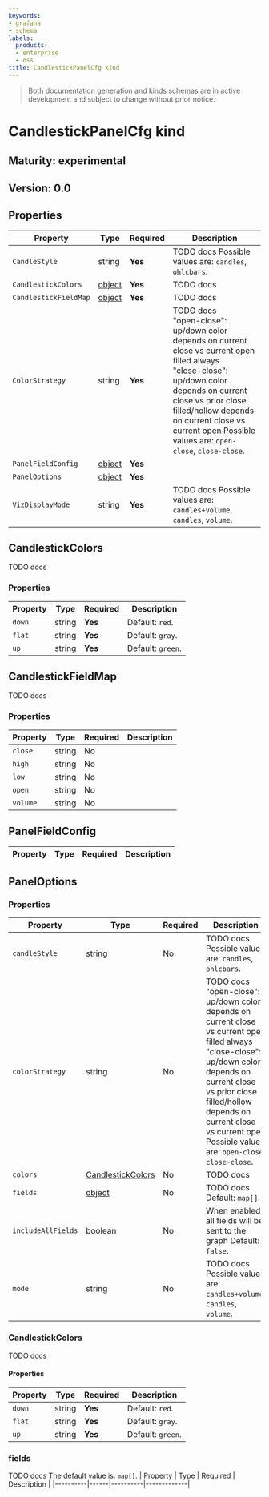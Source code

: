 ```yaml
---
keywords:
- grafana
- schema
labels:
  products:
  - enterprise
  - oss
title: CandlestickPanelCfg kind
---
```


> Both documentation generation and kinds schemas are in active development and subject to change without prior notice.

# CandlestickPanelCfg kind

## Maturity: experimental

## Version: 0.0

## Properties

| Property              | Type                           | Required | Description                                                                                                                                                                                                                                                                                |
| --------------------- | ------------------------------ | -------- | ------------------------------------------------------------------------------------------------------------------------------------------------------------------------------------------------------------------------------------------------------------------------------------------ |
| `CandleStyle`         | string                         | **Yes**  | TODO docs Possible values are: `candles`, `ohlcbars`.                                                                                                                                                                                                                                      |
| `CandlestickColors`   | [object](#candlestickcolors)   | **Yes**  | TODO docs                                                                                                                                                                                                                                                                                  |
| `CandlestickFieldMap` | [object](#candlestickfieldmap) | **Yes**  | TODO docs                                                                                                                                                                                                                                                                                  |
| `ColorStrategy`       | string                         | **Yes**  | TODO docs<br/>"open-close": up/down color depends on current close vs current open<br/>filled always<br/>"close-close": up/down color depends on current close vs prior close<br/>filled/hollow depends on current close vs current open Possible values are: `open-close`, `close-close`. |
| `PanelFieldConfig`    | [object](#panelfieldconfig)    | **Yes**  |                                                                                                                                                                                                                                                                                            |
| `PanelOptions`        | [object](#paneloptions)        | **Yes**  |                                                                                                                                                                                                                                                                                            |
| `VizDisplayMode`      | string                         | **Yes**  | TODO docs Possible values are: `candles+volume`, `candles`, `volume`.                                                                                                                                                                                                                      |

## CandlestickColors

TODO docs

### Properties

| Property | Type   | Required | Description       |
| -------- | ------ | -------- | ----------------- |
| `down`   | string | **Yes**  | Default: `red`.   |
| `flat`   | string | **Yes**  | Default: `gray`.  |
| `up`     | string | **Yes**  | Default: `green`. |

## CandlestickFieldMap

TODO docs

### Properties

| Property | Type   | Required | Description |
| -------- | ------ | -------- | ----------- |
| `close`  | string | No       |             |
| `high`   | string | No       |             |
| `low`    | string | No       |             |
| `open`   | string | No       |             |
| `volume` | string | No       |             |

## PanelFieldConfig

| Property | Type | Required | Description |
| -------- | ---- | -------- | ----------- |

## PanelOptions

### Properties

| Property           | Type                                    | Required | Description                                                                                                                                                                                                                                                                                |
| ------------------ | --------------------------------------- | -------- | ------------------------------------------------------------------------------------------------------------------------------------------------------------------------------------------------------------------------------------------------------------------------------------------ |
| `candleStyle`      | string                                  | No       | TODO docs Possible values are: `candles`, `ohlcbars`.                                                                                                                                                                                                                                      |
| `colorStrategy`    | string                                  | No       | TODO docs<br/>"open-close": up/down color depends on current close vs current open<br/>filled always<br/>"close-close": up/down color depends on current close vs prior close<br/>filled/hollow depends on current close vs current open Possible values are: `open-close`, `close-close`. |
| `colors`           | [CandlestickColors](#candlestickcolors) | No       | TODO docs                                                                                                                                                                                                                                                                                  |
| `fields`           | [object](#fields)                       | No       | TODO docs Default: `map[]`.                                                                                                                                                                                                                                                                |
| `includeAllFields` | boolean                                 | No       | When enabled, all fields will be sent to the graph Default: `false`.                                                                                                                                                                                                                       |
| `mode`             | string                                  | No       | TODO docs Possible values are: `candles+volume`, `candles`, `volume`.                                                                                                                                                                                                                      |

### CandlestickColors

TODO docs

#### Properties

| Property | Type   | Required | Description       |
| -------- | ------ | -------- | ----------------- |
| `down`   | string | **Yes**  | Default: `red`.   |
| `flat`   | string | **Yes**  | Default: `gray`.  |
| `up`     | string | **Yes**  | Default: `green`. |

### fields

TODO docs
The default value is: `map[]`.
| Property | Type | Required | Description |
|----------|------|----------|-------------|
